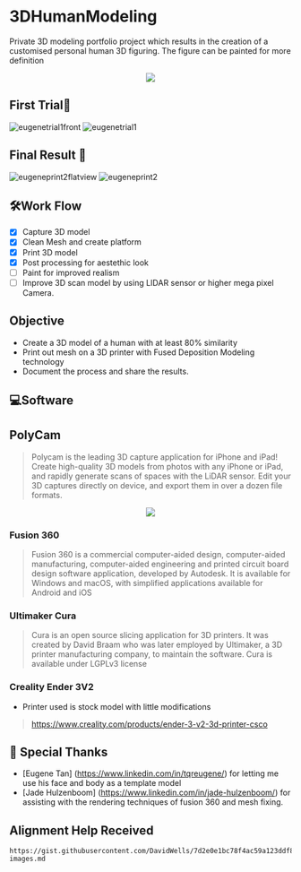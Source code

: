 # 3DHumanModeling
Private 3D modeling portfolio project which results in the creation of a customised personal human 3D figuring. The figure can be painted for more definition

<p align="center">
  <img src="https://user-images.githubusercontent.com/101813855/197229731-27608e89-d322-4502-9f38-7303b406dc42.png">
</p>



## First Trial🧐
![eugenetrial1front](https://user-images.githubusercontent.com/101813855/197229414-e37875c3-1780-4196-a81c-2197f70232f0.jpg)
![eugenetrial1](https://user-images.githubusercontent.com/101813855/197229425-526149bf-539f-421c-9262-0447e343c072.jpg)

## Final Result 🚀
![eugeneprint2flatview](https://user-images.githubusercontent.com/101813855/197229797-88cb4db4-668a-4fd4-bac8-3830b32d0c26.jpg)
![eugeneprint2](https://user-images.githubusercontent.com/101813855/197227789-add82166-a242-4893-b900-237b42b1e613.jpg)
## 🛠️Work Flow
- [x] Capture 3D model 
- [x] Clean Mesh and create platform
- [x] Print 3D model
- [x] Post processing for aestethic look
- [ ] Paint for improved realism
- [ ] Improve 3D scan model by using LIDAR sensor or higher mega pixel Camera.

## Objective
- Create a 3D model of a human with at least 80% similarity
- Print out mesh on a 3D printer with Fused Deposition Modeling technology
- Document the process and share the results.

## 💻Software
## PolyCam
> Polycam is the leading 3D capture application for iPhone and iPad! Create high-quality 3D models from photos with any iPhone or iPad, and rapidly generate scans of spaces with the LiDAR sensor. Edit your 3D captures directly on device, and export them in over a dozen file formats.

<p align="center">
  <img src="https://user-images.githubusercontent.com/101813855/197234333-9ba56f4c-5334-481f-9f68-c7fc76295581.jpg">
</p>


### Fusion 360
> Fusion 360 is a commercial computer-aided design, computer-aided manufacturing, computer-aided engineering and printed circuit board design software application, developed by Autodesk. It is available for Windows and macOS, with simplified applications available for Android and iOS

### Ultimaker Cura
> Cura is an open source slicing application for 3D printers. It was created by David Braam who was later employed by Ultimaker, a 3D printer manufacturing company, to maintain the software. Cura is available under LGPLv3 license

### Creality Ender 3V2
- Printer used is stock model with little modifications
> https://www.creality.com/products/ender-3-v2-3d-printer-csco

## 🙇 Special Thanks
- [Eugene Tan] (https://www.linkedin.com/in/tqreugene/) for letting me use his face and body as a template model
- [Jade Hulzenboom] (https://www.linkedin.com/in/jade-hulzenboom/) for assisting with the rendering techniques of fusion 360 and mesh fixing.

## Alignment Help Received
```
https://gist.githubusercontent.com/DavidWells/7d2e0e1bc78f4ac59a123ddf8b74932d/raw/0482e76b591829e5d43a8a4f91df843c9c8e0d56/aligning-images.md
```
